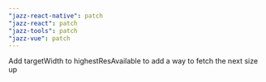 ```yaml
---
"jazz-react-native": patch
"jazz-react": patch
"jazz-tools": patch
"jazz-vue": patch
---
```


Add targetWidth to highestResAvailable to add a way to fetch the next size up

